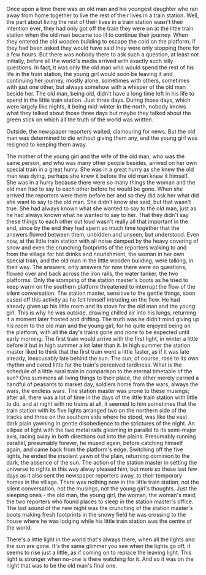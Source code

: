 Once upon a time there was an old man and his youngest daughter who ran away from home together to live the rest of their lives in a train station. Well, the part about living the rest of their lives in a train station wasn't their intention ever, they had only got off the train they were on at the little train station when the old man became too ill to continue their journey. When they entered the old wooden building to escape the cold on the platform, if they had been asked they would have said they were only stopping there for a few hours. But there was nobody there to ask such a question, at least not initially, before all the world's media arrived with exactly such silly questions. In fact, it was only the old man who would spend the rest of his life in the train station, the young girl would soon be leaving it and continuing her journey, mostly alone, sometimes with others, sometimes with just one other, but always somehow with a whisper of the old man beside her. The old man, being old, didn't have a long time left in his life to spend in the little train station. Just three days. During those days, which were largely like nights, it being mid-winter in the north, nobody knows what they talked about those three days but maybe they talked about the green stick on which all the truth of the world was written.

Outside, the newspaper reporters waited, clamouring for news. But the old man was determined to die without giving them any, and the young girl was resigned to keeping them away. 

The mother of the young girl and the wife of the old man, who was the same person, and who was many other people besides, arrived on her own special train in a great hurry. She was in a great hurry as she knew the old man was dying, perhaps she knew it before the old man knew it himself. She was in a hurry because there were so many things the woman and the old man had to say to each other before he would be gone. When she arrived the reporters were there before her and so they did ask her what did she want to say to the old man. She didn't know she said, but that wasn't true. She had always known what she wanted to say to the old man, just as he had always known what he wanted to say to her. That they didn't say these things to each other out loud wasn't really all that important in the end, since by the end they had spent so much time together that the answers flowed between them, unbidden and unseen, but understood. Even now, at the little train station with all noise damped by the heavy covering of snow and even the crunching footprints of the reporters walking to and from the village for hot drinks and nourishment, the woman in her own special train, and the old man in the little wooden building, were talking, in their way. The answers, only answers for now there were no questions, flowed over and back across the iron rails, the water tanker, the two platforms. Only the stomping of the station master's boots as he tried to keep warm on the southern platform threatened to interrupt the flow of the silent conversation. The station master, sensitive to the gentle things, soon eased off this activity as he felt himself intruding on the flow. He had already given up his little room and its stove for the old man and the young girl. This is why he was outside, drawing chilled air into his lungs, returning it a moment later frosted and drifting. The truth was he didn't mind giving up his room to the old man and the young girl, for he quite enjoyed being on the platform, with all the day's trains gone and none to be expected until early morning. The first train would arrive with the first light, in winter a little before it but in high summer a lot later than it. In high summer the station master liked to think that the first train went a little faster, as if it was late already, inexcusably late behind the sun. The sun, of course, rose to its own rhythm and cared little for the train's perceived tardiness. What is the schedule of a little rural train in comparison to the eternal timetable of the sun? One summons all living things to their place, the other merely carried a handful of peasants to market day, soldiers home from the wars, always the wars, the endless wars. The station master was prone to these musings; after all, there was a lot of time in the days of the little train station with little to do, and at night with no trains at all, it seemed to him sometimes that the train station with its five lights arranged two on the northern side of the tracks and three on the southern side where he stood, was like the vast dark plain yawning in gentle disobedience to the strictures of the night. An ellipse of light with the two metal rails gleaming in parallel to its semi-major axis, racing away in both directions out into the plains. Presumably running parallel, presumably forever, he mused again, before catching himself again, and came back from the platform's edge. Switching off the five lights, he ended the insolent yawn of the plain, returning dominion to the dark, the absence of the sun. The action of the station master in setting the universe to rights in this way alway pleased him, but more so these last few days as it also sent the newspaper reporters away, to their temporary homes in the village. There was nothing now in the little train station, not the silent conversation, not the musings, not the young girl's thoughts. Just the sleeping ones - the old man, the young girl, the woman, the woman's maid, the two reporters who found places to sleep in the station master's office. The last sound of the new night was the crunching of the station master's boots making fresh footprints in the snowy field he was crossing to the house where he was lodging while his little train station was the centre of the world. 


There's a little light in the world that's always there, when all the lights and the sun are gone. It's the same glimmer you see when the lights go off, it seems to rise just a little, as if coming on to replace the leaving light. This light is stronger when no-one is there watching for it. And so it was on the night that was to be the old man's final one.
